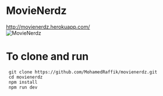 # MovieNerdz
http://movienerdz.herokuapp.com/ <br>
![MovieNerdz](https://i.imgur.com/foWGy0X.jpg) <br>
<h1>To clone and run </h1>
<code> git clone https://github.com/MohamedRaffik/movienerdz.git </code> <br>
<code> cd movienerdz </code><br>
<code> npm install </code><br>
<code> npm run dev </code>

       
